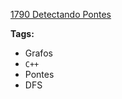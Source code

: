 [1790 Detectando Pontes](https://www.urionlinejudge.com.br/judge/pt/problems/view/1790)

**Tags:**
- Grafos
- `C++`
- Pontes
- DFS